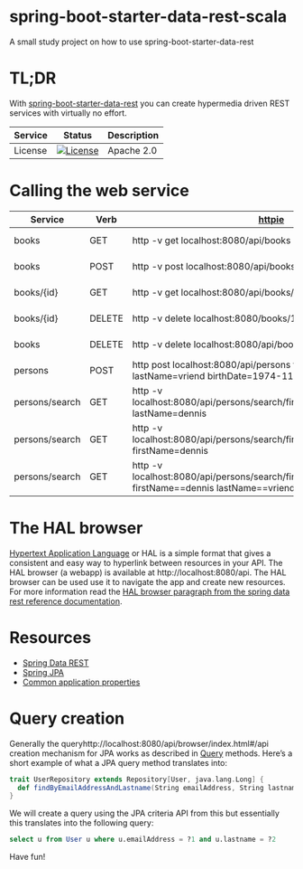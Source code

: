 # spring-boot-starter-data-rest-scala
A small study project on how to use spring-boot-starter-data-rest

# TL;DR
With [spring-boot-starter-data-rest](http://docs.spring.io/spring-data/rest/docs/2.4.2.RELEASE/reference/html/) 
you can create hypermedia driven REST services with virtually no effort. 

Service | Status | Description
------- | ------ | -----------
License | [![License](http://img.shields.io/:license-Apache%202-red.svg)](http://www.apache.org/licenses/LICENSE-2.0.txt) | Apache 2.0

# Calling the web service
Service | Verb | [httpie](https://github.com/jkbrzt/httpie) | Description
--------|------|--------|-------------
books    | GET  | http -v get localhost:8080/api/books | Get a list of books
books    | POST | http -v post localhost:8080/api/books reader=foo isbn=bar id=0 | Create a book
books/{id} | GET | http -v get localhost:8080/api/books/1 | Get a book by id
books/{id}| DELETE | http -v delete localhost:8080/books/1 | Delete a book by id
books | DELETE | http -v delete localhost:8080/api/books | Delete all books
persons | POST | http post localhost:8080/api/persons firstName=dennis lastName=vriend birthDate=1974-11-01 married=false | Create a person
persons/search | GET | http -v localhost:8080/api/persons/search/findByLastNameIgnoreCase?lastName=dennis | search for persons 
persons/search | GET | http -v localhost:8080/api/persons/search/findByFirstNameIgnoreCase?firstName=dennis | search for persons
persons/search | GET | http -v localhost:8080/api/persons/search/findByFirstNameOrLastName firstName==dennis lastName==vriend | search for persons

# The HAL browser
[Hypertext Application Language](http://stateless.co/hal_specification.html) or HAL is a simple format that gives a 
consistent and easy way to hyperlink between resources in your API. The HAL browser (a webapp) is available at http://localhost:8080/api.
The HAL browser can be used use it to navigate the app and create new resources. For more information read the [HAL browser paragraph
from the spring data rest reference documentation](http://docs.spring.io/spring-data/rest/docs/2.4.2.RELEASE/reference/html/#_the_hal_browser).

# Resources
- [Spring Data REST](http://docs.spring.io/spring-data/rest/docs/2.4.2.RELEASE/reference/html/)
- [Spring JPA](http://docs.spring.io/spring-data/jpa/docs/1.9.2.RELEASE/reference/html/)
- [Common application properties](https://docs.spring.io/spring-boot/docs/current/reference/html/common-application-properties.html)

# Query creation
Generally the queryhttp://localhost:8080/api/browser/index.html#/api creation mechanism for JPA works as described in [Query](http://docs.spring.io/spring-data/jpa/docs/1.9.2.RELEASE/reference/html/#repositories.query-methods) methods. 
Here’s a short example of what a JPA query method translates into:

```scala
trait UserRepository extends Repository[User, java.lang.Long] {
  def findByEmailAddressAndLastname(String emailAddress, String lastname): java.util.List[User]
}
```

We will create a query using the JPA criteria API from this but essentially this translates into the following query: 

```sql
select u from User u where u.emailAddress = ?1 and u.lastname = ?2
```

Have fun!